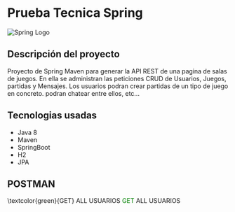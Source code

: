 # Prueba Tecnica Spring

![Spring Logo](https://user-images.githubusercontent.com/107586474/233126273-0131fca8-2ac6-450d-8b74-feb405827e6c.png)

## Descripción del proyecto
Proyecto de Spring Maven para generar la API REST de una pagina de salas de juegos. En ella se administran las peticiones CRUD de Usuarios, Juegos, partidas y Mensajes. Los usuarios podran crear partidas de un tipo de juego en concreto. podran chatear entre ellos, etc...

## Tecnologias usadas
- Java 8
- Maven
- SpringBoot
- H2
- JPA

## POSTMAN
\textcolor{green}{GET} ALL USUARIOS
<span style="color:green">GET</span> ALL USUARIOS


